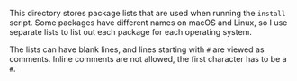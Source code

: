 This directory stores package lists that are used when running the `install`
script. Some packages have different names on macOS and Linux, so I use
separate lists to list out each package for each operating system.

The lists can have blank lines, and lines starting with `#` are viewed as
comments. Inline comments are not allowed, the first character has to be a `#`.
